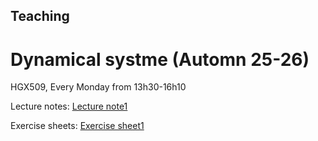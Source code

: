 ## Teaching

# Dynamical systme (Automn 25-26)

HGX509, Every Monday from 13h30-16h10

Lecture notes:
[Lecture note1](./lec1.pdf)

Exercise sheets:
[Exercise sheet1](./hw1.pdf)
